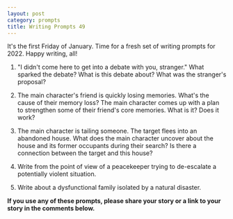 ```yaml
---
layout: post
category: prompts
title: Writing Prompts 49
---
```


It's the first Friday of January. Time for a fresh set of writing prompts for 2022. Happy writing, all!

<!--excerpt-->

1. "I didn't come here to get into a debate with you, stranger." What sparked the debate? What is this debate about? What was the stranger's proposal?

2. The main character's friend is quickly losing memories. What's the cause of their memory loss? The main character comes up with a plan to strengthen some of their friend's core memories. What is it? Does it work?

3. The main character is tailing someone. The target flees into an abandoned house. What does the main character uncover about the house and its former occupants during their search? Is there a connection between the target and this house?

4. Write from the point of view of a peacekeeper trying to de-escalate a potentially violent situation.

5. Write about a dysfunctional family isolated by a natural disaster.

**If you use any of these prompts, please share your story or a link to your story in the comments below.**
